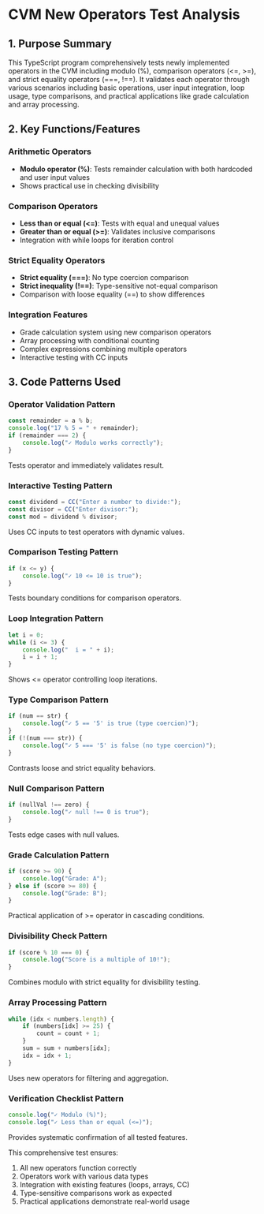 # CVM New Operators Test Analysis

## 1. Purpose Summary

This TypeScript program comprehensively tests newly implemented operators in the CVM including modulo (%), comparison operators (<=, >=), and strict equality operators (===, !==). It validates each operator through various scenarios including basic operations, user input integration, loop usage, type comparisons, and practical applications like grade calculation and array processing.

## 2. Key Functions/Features

### Arithmetic Operators
- **Modulo operator (%)**: Tests remainder calculation with both hardcoded and user input values
- Shows practical use in checking divisibility

### Comparison Operators
- **Less than or equal (<=)**: Tests with equal and unequal values
- **Greater than or equal (>=)**: Validates inclusive comparisons
- Integration with while loops for iteration control

### Strict Equality Operators
- **Strict equality (===)**: No type coercion comparison
- **Strict inequality (!==)**: Type-sensitive not-equal comparison
- Comparison with loose equality (==) to show differences

### Integration Features
- Grade calculation system using new comparison operators
- Array processing with conditional counting
- Complex expressions combining multiple operators
- Interactive testing with CC inputs

## 3. Code Patterns Used

### Operator Validation Pattern
```typescript
const remainder = a % b;
console.log("17 % 5 = " + remainder);
if (remainder === 2) {
    console.log("✓ Modulo works correctly");
}
```
Tests operator and immediately validates result.

### Interactive Testing Pattern
```typescript
const dividend = CC("Enter a number to divide:");
const divisor = CC("Enter divisor:");
const mod = dividend % divisor;
```
Uses CC inputs to test operators with dynamic values.

### Comparison Testing Pattern
```typescript
if (x <= y) {
    console.log("✓ 10 <= 10 is true");
}
```
Tests boundary conditions for comparison operators.

### Loop Integration Pattern
```typescript
let i = 0;
while (i <= 3) {
    console.log("  i = " + i);
    i = i + 1;
}
```
Shows <= operator controlling loop iterations.

### Type Comparison Pattern
```typescript
if (num == str) {
    console.log("✓ 5 == '5' is true (type coercion)");
}
if (!(num === str)) {
    console.log("✓ 5 === '5' is false (no type coercion)");
}
```
Contrasts loose and strict equality behaviors.

### Null Comparison Pattern
```typescript
if (nullVal !== zero) {
    console.log("✓ null !== 0 is true");
}
```
Tests edge cases with null values.

### Grade Calculation Pattern
```typescript
if (score >= 90) {
    console.log("Grade: A");
} else if (score >= 80) {
    console.log("Grade: B");
}
```
Practical application of >= operator in cascading conditions.

### Divisibility Check Pattern
```typescript
if (score % 10 === 0) {
    console.log("Score is a multiple of 10!");
}
```
Combines modulo with strict equality for divisibility testing.

### Array Processing Pattern
```typescript
while (idx < numbers.length) {
    if (numbers[idx] >= 25) {
        count = count + 1;
    }
    sum = sum + numbers[idx];
    idx = idx + 1;
}
```
Uses new operators for filtering and aggregation.

### Verification Checklist Pattern
```typescript
console.log("✓ Modulo (%)");
console.log("✓ Less than or equal (<=)");
```
Provides systematic confirmation of all tested features.

This comprehensive test ensures:
1. All new operators function correctly
2. Operators work with various data types
3. Integration with existing features (loops, arrays, CC)
4. Type-sensitive comparisons work as expected
5. Practical applications demonstrate real-world usage